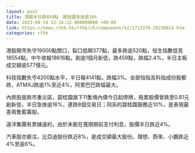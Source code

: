 ```yaml
---
layout: post
title: 港股半日跌459點　碧桂園急挫逾16%
date: 2023-08-14 12:16:22.000000000 +08:00
link: https://news.rthk.hk/rthk/ch/component/k2/1713376-20230814.htm
categories: rthk
---
```


港股開市失守19000點關口，裂口低開377點，最多跌逾520點，恒生指數低見18554點，中午收報18616點，創逾1個月新低，跌459點，跌幅2.4%，半日主板成交額逾577億元。

科技指數失守4200點水平，半日報4141點，跌幅3%。全部恒指及科指成份股都跌，ATMXJ跌逾1%至近4%，阿里巴巴跌幅最大。

內房股是跌市重災區，碧桂園旗下11隻境內債今日起停牌，拖累股價曾跌至0.81元創新低，半日急挫逾16%，連跌8個交易日；同系的碧桂園服務近10%，是表現最差兩隻藍籌股。

遠洋集團有票據違約，由於未能在寬限期前支付利息，股價半日跌近4%。

汽車股亦捱沽，比亞迪股份跌近8%，是成交額最大股份。理想、蔚來、小鵬跌近4%至逾6%。
